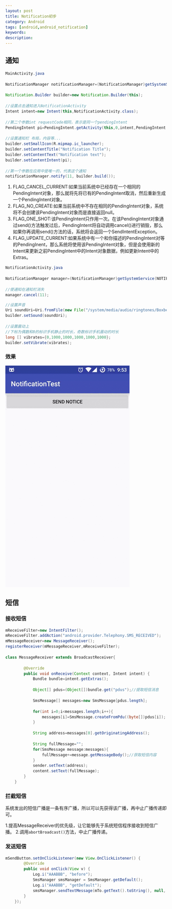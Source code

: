 ```yaml
---
layout: post
title: Notification初步
category: Android
tags: [android,android_notification]
keywords:
description:
---
```


## 通知

```java
MainActivity.java

NotificationManager notificationManager=(NotificationManager)getSystemService(Context.NOTIFICATION_SERVICE);

Notification.Builder builder=new Notification.Builder(this);

//设置点击通知进入NotificationActivity
Intent intent=new Intent(this,NotificationActivity.class);

//第二个参数int requestCode相同，表示是同一个pendingIntent
PendingIntent pi=PendingIntent.getActivity(this,0,intent,PendingIntent.FLAG_CANCEL_CURRENT);

//设置通知栏 布局，内容等...
builder.setSmallIcon(R.mipmap.ic_launcher);
builder.setContentTitle("Notification Title");
builder.setContentText("Notification text");
builder.setContentIntent(pi);

//第一个参数在应用中是唯一的，代表这个通知
notificationManager.notify(11, builder.build());
```

1. FLAG_CANCEL_CURRENT:如果当前系统中已经存在一个相同的PendingIntent对象，那么就将先将已有的PendingIntent取消，然后重新生成一个PendingIntent对象。
2. FLAG_NO_CREATE:如果当前系统中不存在相同的PendingIntent对象，系统将不会创建该PendingIntent对象而是直接返回null。
3. FLAG_ONE_SHOT:该PendingIntent只作用一次。在该PendingIntent对象通过send()方法触发过后，PendingIntent将自动调用cancel()进行销毁，那么如果你再调用send()方法的话，系统将会返回一个SendIntentException。
4. FLAG_UPDATE_CURRENT:如果系统中有一个和你描述的PendingIntent对等的PendingInent，那么系统将使用该PendingIntent对象，但是会使用新的Intent来更新之前PendingIntent中的Intent对象数据，例如更新Intent中的Extras。


```java
NotificationActivity.java

NotificationManager manager=(NotificationManager)getSystemService(NOTIFICATION_SERVICE);

//使通知在通知栏消失
manager.cancel(11);
```

```java
//设置声音
Uri soundUri=Uri.fromFile(new File("/system/media/audio/ringtones/Boxbeat.ogg"));
builder.setSound(soundUri);

//设置震动上
//下标为偶数和0的标识手机静止的时长，奇数标识手机震动的时长
long [] vibrates={0,1000,1000,1000,1000,1000};
builder.setVibrate(vibrates);
```

### 效果  

![](/assets/img/posts/notification.gif)



## 短信

### 接收短信

```java
mReceiveFilter=new IntentFilter();
mReceiveFilter.addAction("android.provider.Telephony.SMS_RECEIVED");
mMessageReceiver=new MessageReceiver();
registerReceiver(mMessageReceiver,mReceiveFilter);

class MessageReceiver extends BroadcastReceiver{

        @Override
        public void onReceive(Context context, Intent intent) {
            Bundle bundle=intent.getExtras();

            Object[] pdus=(Object[])bundle.get("pdus");//提取短信消息

            SmsMessage[] messages=new SmsMessage[pdus.length];

            for(int i=0;i<messages.length;i++){
                messages[i]=SmsMessage.createFromPdu((byte[])pdus[i]);
            }

            String address=messages[0].getOriginatingAddress();

            String fullMessage="";
            for(SmsMessage message:messages){
                fullMessage+=message.getMessageBody();//获取短信内容
            }
            sender.setText(address);
            content.setText(fullMessage);
        }
    }

```

### 拦截短信
系统发出的短信广播是一条有序广播，所以可以先获得该广播，再中止广播传递即可。

1.提高MessageReceiver的优先级，让它能够先于系统短信程序接收到短信广播。
2.调用`abortBroadcast()`方法，中止广播传递。

### 发送短信

```java
mSendButton.setOnClickListener(new View.OnClickListener() {
        @Override
        public void onClick(View v) {
            Log.i("AAABBB", "before");
            SmsManager smsManager = SmsManager.getDefault();
            Log.i("AAABBB", "getDefault");
            smsManager.sendTextMessage(mTo.getText().toString(), null, mEditText.toString(), null, null);
        }
    });
```
